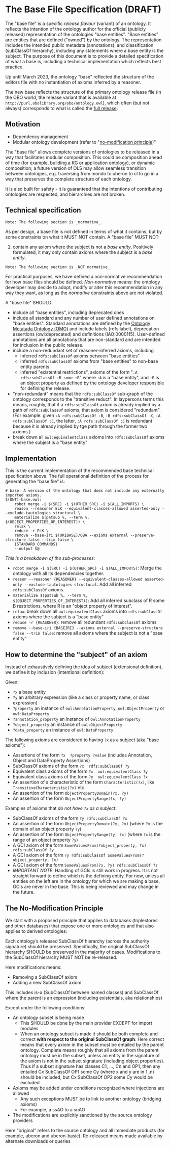 # The Base File Specification (DRAFT)

The "base file" is a specific _release flavour_ (variant) of an ontology. It reflects the intention of the ontology author for the official (publicly released) representation of the ontologies "base entities". "Base entities" are entities that are defined ("owned") by the ontology. The representation includes the intended public metadata (annotations), and classification (subClassOf hierarchy), including any statements where a base entity is the subject. The purpose of this document is to provide a detailed specification of what a base is, including a technical implementation which reflects best practice.

Up until March 2023, the ontology "base" reflected the structure of the editors file with no instantiation of axioms inferred by a reasoner.

The new base reflects the structure of the primary ontology release file (in the OBO world, the release variant that is available at `http://purl.obolibrary.org/obo/ontology.owl`), which often (but not always) corresponds to what is called the [full release](release-artefacts.md).

## Motivation

- Dependency management
- Modular ontology development (refer to "[no-modification principle](#no-modification))"

The "base file" allows complete versions of ontologies to be released in a way that facilitates modular composition. This could be composition ahead of time (for example, building a KG or application ontology), or dynamic composition; a future version of OLS may allow seamless transition between ontologies, e.g. traversing from mondo to uberon to cl to go in a way that preserves the complete structure of each ontology.

It is also built for safety - it is guaranteed that the intentions of contributing ontologies are respected, and hierarchies are not broken.

## Technical specification

```
Note: The following section is _normative_.
```

As per design, a base file is not defined in terms of what it contains, but by some constraints on what it MUST NOT contain. A "base file" MUST NOT:

1. contain any axiom where the subject is not a _base entity_. Positively formulated, it may only contain axioms where the subject is a _base entity_.


```
Note: The following section is _NOT normative_.
```

For practical purposes, we have defined a non-normative recommendation for how base files should be defined. _Non-normative_ means: the ontology developer may decide to adopt, modify or alter this recommendation in any way they want, as long as the _normative_ constraints above are not violated.

A "base file" SHOULD:

- include all "base entities", including deprecated ones
- include all standard and any number of user defined annotations on "base entities". Standard annotations are defined by the [Ontology Metatada Ontology (OMO)](https://github.com/information-artifact-ontology/ontology-metadata) and include labels (rdfs:label), deprecation assertions (owl:deprecated) and definitions (IAO:0000115). User-defined annotations are all annotations that are non-standard and are intended for inclusion in the public release.
- include a non-redundant set of reasoner-inferred axioms, including
   - inferred `rdfs:subClassOf` axioms between "base entities"
   - inferred `rdfs:subClassOf` axioms from "base entities" to non-base entity parents
   - inferred "existential restrictions", axioms of the form "`:A rdfs:subClassOf :R some :B`" where `:A` is a "base entity", and `:R` is an object property as defined by the ontology developer responsible for defining the release.
- "non-redundant" means that the `rdfs:subClassOf` sub-graph of the ontology corresponds to the "transitive reduct". In laypersons terms this means, roughly, that if a `rdfs:subClassOf` axiom is already implied by a path of `rdfs:subClassOf` axioms, that axiom is considered "redundant". (For example: given `:A rdfs:subClassOf :B`, `:B rdfs:subClassOf :C`, `:A rdfs:subClassOf :C`, the latter, `:A rdfs:subClassOf :C` is redundant because it is already implied by tge path through the former two axioms.)
- break down all `owl:equivalentClass` axioms into `rdfs:subClassOf` axioms where the subject is a "base entity"

## Implementation

This is the current implementation of the recommended base technical specification above. The full operational definition of the process for generating the "base file" is:

```
# base: A version of the ontology that does not include any externally imported axioms.
$(ONT)-base.owl:
	robot merge -i $(SRC) -i $(OTHER_SRC) -i $(ALL_IMPORTS) \
	reason --reasoner ELK --equivalent-classes-allowed asserted-only --exclude-tautologies structural \
	materialize $(patsub %, --term %, $(OBJECT_PROPERTIES_OF_INTEREST)) \
	relax \
	reduce -r ELK \
	remove --base-iri $(URIBASE)/OBA --axioms external --preserve-structure false --trim false \
    {STANDARD_COMMANDS}
	--output $@
```

_This is a breakdown of the sub-processes:_

- `robot merge -i $(SRC) -i $(OTHER_SRC) -i $(ALL_IMPORTS)`:  Merge the ontology with all its dependencies together.
- `reason --reasoner {REASONER} --equivalent-classes-allowed asserted-only --exclude-tautologies structural`: Add all inferred `rdfs:subClassOf` axioms.
- `materialize $(patsub %, --term %, $(OBJECT_PROPERTIES_OF_INTEREST))`: Add all inferred subclass of R some B restrictions, where R is an "object property of interest".
- `relax`: break down all `owl:equivalentClass` axioms into `rdfs:subClassOf` axioms where the subject is a "base entity"
- `reduce -r {REASONER}`: remove all redundant `rdfs:subClassOf` axioms
- `remove --base-iri {BASEIRI} --axioms external --preserve-structure false --trim false`: remove all axioms where the subject is not a "base entity"

## How to determine the "subject" of an axiom

Instead of exhaustively defining the idea of subject (extensional definition), we define it by inclusion (intentional definition):

Given:

- `?x` a base entity
- `?y` an arbitrary expression (like a class or property name, or class expression)
- `?property` an instance of `owl:AnnotationProperty`, `owl:ObjectProperty` or `owl:DataProperty`
- `?annotation_property` an instance of `owl:AnnotationProperty`
- `?object_property` an instance of `owl:ObjectProperty`
- `?data_property` an instance of `owl:DataProperty`

The following axioms are considered to having `?x` as a subject (aka "base axioms"):

- Assertions of the form `?x  ?property ?value` (includes Annotation, Object and DataProperty Assertions)
- SubClassOf axioms of the form `?x  rdfs:subClassOf ?y`
- Equivalent class axioms of the form `?x  owl:equivalentClass ?y`
- Equivalent class axioms of the form `?y  owl:equivalentClass ?x`
- An assertion of a characteristic of the form `Characteristic(?x)`, like `TransitiveCharacteristic(?x)` etc.
- An assertion of the form `ObjectPropertyDomain(?x, ?y)`
- An assertion of the form `ObjectPropertyRange(?x, ?y)`

Examples of axioms that _do not have `?x` as a subject_:

- SubClassOf axioms of the form `?y rdfs:subClassOf ?x`
- An assertion of the form `ObjectPropertyDomain(?y, ?x)` (where `?x` is the domain of an object property `?y`)
- An assertion of the form `ObjectPropertyRange(?y, ?x)` (where `?x` is the range of an object property `?y`)
- A GCI axiom of the form `SomeValuesFrom(?object_property, ?x) rdfs:subClassOf ?y`
- A GCI axiom of the form `?y rdfs:subClassOf SomeValuesFrom(?object_property, ?x)`
- A GCI axiom of the form `SomeValuesFrom(?x, ?y) rdfs:subClassOf ?z`
- _IMPORTANT NOTE_: Handling of GCIs is still work in progress. It is not straight forward to define which is the defining entity. For now, unless all entities on the left are in the ontology for which we are making a base, GCIs are never in the base. This is being reviewed and may change in the future.

<a id="no-modification"></a>

## The No-Modification Principle

We start with a proposed principle that applies to databases (triplestores and other databases) that expose one or more ontologies and that also applies to derived ontologies:

Each ontology’s released SubClassOf hierarchy (across the authority signature) should be preserved. Specifically, the original SubClassOf hierarchy SHOULD be preserved in the majority of cases. Modifications to the SubClassOf hierarchy MUST NOT be re-released.

Here modifications means:

- Removing a SubClassOf axiom
- Adding a new SubClassOf axiom

This includes is-a (SubClassOf between named classes) and SubClassOf where the parent is an expression (including existentials, aka relationships)

Except under the following conditions:

- An ontology subset is being made
   - This SHOULD be done by the main provider EXCEPT for import modules
   - When an ontology subset is made it should be both complete and correct **with respect to the original SubClassOf graph**. Here correct means that every axiom in the subset must be entailed by the parent ontology. Complete means roughly that all axioms from the parent ontology must be in the subset, unless an entity in the signature of the axiom is not in the subset signature (including object properties). Thus if a subset signature has classes C1, …, Cn and OP1, then any entailed Cx SubClassOf OP1 some Cy (where x and y are in 1..n) should be included, but Cx SubClassOf OP2 some Cy would be excluded
- Axioms may be added under conditions recognized where injections are allowed
   - Any such exceptions MUST be to link to another ontology (bridging axioms)
   - For example, a ssAO to a snAO
- The modifications are explicitly sanctioned by the source ontology providers

Here "original" refers to the source ontology and all immediate products (for example, uberon and uberon-basic). Re-released means made available by alternate downloads or queries
